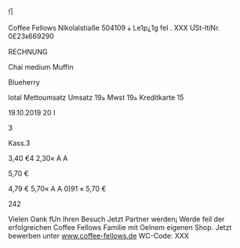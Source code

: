 !ไ

Coffee Fellows
Nlkolalstiaße 5ة
04109  Le1p¿1g
fel .  XXX
ƯSt-ItíNr.  0£23ธ669290

RECHNUNG

Chai  medium
Muffin

Blueherry

lotal
Mettoumsatz
Umsatz  19ة
Mwst  19ة
Kreditkarte
15

19.10.2019 20 ا

 3

Kass.3

3,40 €4
2,30« A
A

5,70 €

4,79 €
5,70«  A
A
0)91 «
5,70 €

242

Vielen  Oank  fUn  Ihren  Besuch
Jetzt  Partner  werden¡
Werde  feil  der  erfolgreichen  Coffee
Fellows  Familie  mit  Oelnem  eigenen  Shop.
Jetzt  bewerben  unter  www.coffee-fellows.de
WC-Code:  XXX

